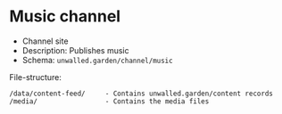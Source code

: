 # Music channel

 - Channel site
 - Description: Publishes music
 - Schema: `unwalled.garden/channel/music`

File-structure:

```
/data/content-feed/     - Contains unwalled.garden/content records
/media/                 - Contains the media files
```